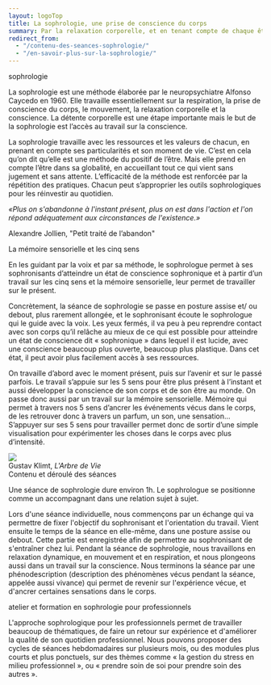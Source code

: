 ```yaml
---
layout: logoTop
title: La sophrologie, une prise de conscience du corps
summary: Par la relaxation corporelle, et en tenant compte de chaque être dans sa globalité, la sophrologie permet d’atteindre un travail sur la conscience, et offre à chacun.e des pratiques qu’il ou elle peut réutiliser dans le quotidien.
redirect_from:
  - "/contenu-des-seances-sophrologie/"
  - "/en-savoir-plus-sur-la-sophrologie/"
---
```


<div class="Motto">sophrologie</div>

<p class="intro-text">La sophrologie est une méthode élaborée par le neuropsychiatre Alfonso Caycedo en 1960. Elle travaille essentiellement sur la respiration, la prise de conscience du corps, le mouvement, la relaxation corporelle et la conscience. La détente corporelle est une étape importante mais le but de la sophrologie est l’accès au travail sur la conscience.
</p>  
<p class="intro-text">La sophrologie travaille avec les ressources et les valeurs de chacun, en prenant en compte ses particularités et son moment de vie. C’est en cela qu’on dit qu’elle est une méthode du positif de l’être. Mais elle prend en compte l’être dans sa globalité, en accueillant tout ce qui vient sans jugement et sans attente. L’efficacité de la méthode est renforcée par la répétition des pratiques. Chacun peut s’approprier les outils sophrologiques pour les réinvestir au quotidien.
</p>

<div class="quote"><em>«Plus on s'abandonne à l'instant présent, plus on est dans l'action et l'on répond adéquatement aux circonstances de l'existence.»</em></div>

<p class="cite">Alexandre Jollien, "Petit traité de l’abandon"</p>

<div class="MottoSmaller">La mémoire sensorielle et les cinq sens</div>

<p class="intro-text">En les guidant par la voix et par sa méthode, le sophrologue permet à ses sophronisants d’atteindre un état de conscience sophronique et à partir d’un travail sur les cinq sens et la mémoire sensorielle, leur permet de travailler sur le présent.
</p>

<p class="intro-text">Concrètement, la séance de sophrologie se passe en posture assise et/ ou debout, plus rarement allongée, et le sophronisant écoute le sophrologue qui le guide avec la voix. Les yeux fermés, il va peu à peu reprendre contact avec son corps qu’il relâche au mieux de ce qui est possible pour atteindre un état de conscience dit « sophronique » dans lequel il est lucide, avec une conscience beaucoup plus ouverte, beaucoup plus plastique. Dans cet état, il peut avoir plus facilement accès à ses ressources.
</p>
<p class="intro-text">On travaille d’abord avec le moment présent, puis sur l’avenir et sur le passé parfois. Le travail s’appuie sur les 5 sens pour être plus présent à l’instant et aussi développer la conscience de son corps et de son être au monde. On passe donc aussi par un travail sur la mémoire sensorielle. Mémoire qui permet à travers nos 5 sens d’ancrer les événements vécus dans le corps, de les retrouver donc à travers un parfum, un son, une sensation… S’appuyer sur ses 5 sens pour travailler permet donc de sortir d’une simple visualisation pour expérimenter les choses dans le corps avec plus d’intensité.
</p>
<div class="center-block">
<img src="https://res.cloudinary.com/dnxcesebo/image/upload/f_auto,q_auto,w_500,r_15/v1528470238/ARBRE-DE-VIE-KLIMT-1905_ink65m.jpg">
<figcaption>Gustav Klimt, <em>L'Arbre de Vie</em></figcaption>
</div>
<div class="MottoSmaller"> Contenu et déroulé des séances</div>
<p class="intro-text">Une séance de sophrologie dure environ 1h. Le sophrologue se positionne comme un accompagnant dans une relation sujet à sujet.</p>

<p class="intro-text">Lors d'une séance individuelle, nous commençons par un échange qui va permettre de fixer l'objectif du sophronisant et l'orientation du travail. Vient ensuite le temps de la séance en elle-même, dans une posture assise ou debout. Cette partie est enregistrée afin de permettre au sophronisant de s'entraîner chez lui. Pendant la séance de sophrologie, nous travaillons en relaxation dynamique, en mouvement et en respiration, et nous plongeons aussi dans un travail sur la conscience. Nous terminons la séance par une phénodescription (description des phénomènes vécus pendant la séance, appelée aussi vivance) qui permet de revenir sur l'expérience vécue, et d'ancrer certaines sensations dans le corps.
</p>

<div class="MottoSmaller"> atelier et formation en sophrologie pour professionnels</div>

<p class="intro-text">L'approche sophrologique pour les professionnels permet de travailler beaucoup de thématiques, de faire un retour sur expérience et d'améliorer la qualité de son quotidien professionnel. Nous pouvons proposer des cycles de séances hebdomadaires sur plusieurs mois, ou des modules plus courts et plus ponctuels, sur des thèmes comme «&nbsp;la gestion du stress en milieu professionnel&nbsp;», ou «&nbsp;prendre soin de soi pour prendre soin des autres&nbsp;».
</p>

